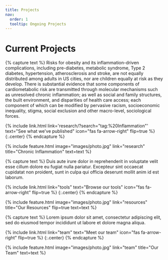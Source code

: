 ```yaml
---
title: Projects
nav:
  order: 1
  tooltip: Ongoing Projects
---
```


# Current Projects

{% capture text %}
Risks for obesity and its inflammation-driven complications, including pre-diabetes, metabolic syndrome, Type 2 diabetes, hypertension, atherosclerosis and stroke, are not equally distributed among adults in US cities, nor are children equally at risk as they develop. There is substantial evidence that some components of cardiometabolic risk are transmitted through molecular mechanisms such as unresolved chronic inflammation; as well as social and family structures, the built environment, and disparities of health care access; each component of which can be modified by pervasive racism, socioeconomic inequality, stigma, social exclusion and other macro-level, sociological forces.

{%
  include link.html
  link='research/?search="tag:%20Inflammation"'
  text="See what we've published"
  icon="fas fa-arrow-right"
  flip=true
%}
{:.center}
{% endcapture %}

{%
  include feature.html
  image="images/photo.jpg"
  link="research"
  title="Chronic Inflammation"
  text=text
%}

{% capture text %}
Duis aute irure dolor in reprehenderit in voluptate velit esse cillum dolore eu fugiat nulla pariatur.
Excepteur sint occaecat cupidatat non proident, sunt in culpa qui officia deserunt mollit anim id est laborum.

{%
  include link.html
  link="tools"
  text="Browse our tools"
  icon="fas fa-arrow-right"
  flip=true
%}
{:.center}
{% endcapture %}

{%
  include feature.html
  image="images/photo.jpg"
  link="resources"
  title="Our Resources"
  flip=true
  text=text
%}

{% capture text %}
Lorem ipsum dolor sit amet, consectetur adipiscing elit, sed do eiusmod tempor incididunt ut labore et dolore magna aliqua.

{%
  include link.html
  link="team"
  text="Meet our team"
  icon="fas fa-arrow-right"
  flip=true
%}
{:.center}
{% endcapture %}

{%
  include feature.html
  image="images/photo.jpg"
  link="team"
  title="Our Team"
  text=text
%}
